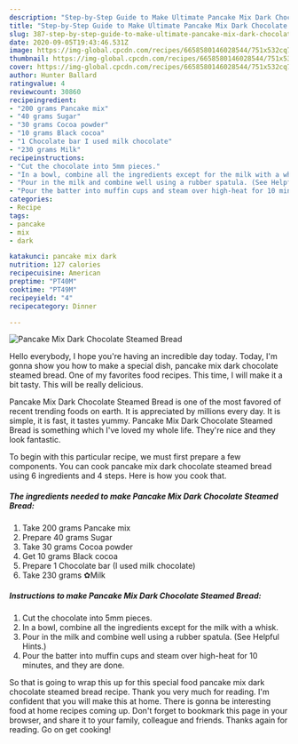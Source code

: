 ```yaml
---
description: "Step-by-Step Guide to Make Ultimate Pancake Mix Dark Chocolate Steamed Bread"
title: "Step-by-Step Guide to Make Ultimate Pancake Mix Dark Chocolate Steamed Bread"
slug: 387-step-by-step-guide-to-make-ultimate-pancake-mix-dark-chocolate-steamed-bread
date: 2020-09-05T19:43:46.531Z
image: https://img-global.cpcdn.com/recipes/6658580146028544/751x532cq70/pancake-mix-dark-chocolate-steamed-bread-recipe-main-photo.jpg
thumbnail: https://img-global.cpcdn.com/recipes/6658580146028544/751x532cq70/pancake-mix-dark-chocolate-steamed-bread-recipe-main-photo.jpg
cover: https://img-global.cpcdn.com/recipes/6658580146028544/751x532cq70/pancake-mix-dark-chocolate-steamed-bread-recipe-main-photo.jpg
author: Hunter Ballard
ratingvalue: 4
reviewcount: 30860
recipeingredient:
- "200 grams Pancake mix"
- "40 grams Sugar"
- "30 grams Cocoa powder"
- "10 grams Black cocoa"
- "1 Chocolate bar I used milk chocolate"
- "230 grams Milk"
recipeinstructions:
- "Cut the chocolate into 5mm pieces."
- "In a bowl, combine all the ingredients except for the milk with a whisk."
- "Pour in the milk and combine well using a rubber spatula. (See Helpful Hints.)"
- "Pour the batter into muffin cups and steam over high-heat for 10 minutes, and they are done."
categories:
- Recipe
tags:
- pancake
- mix
- dark

katakunci: pancake mix dark 
nutrition: 127 calories
recipecuisine: American
preptime: "PT40M"
cooktime: "PT49M"
recipeyield: "4"
recipecategory: Dinner

---
```



![Pancake Mix Dark Chocolate Steamed Bread](https://img-global.cpcdn.com/recipes/6658580146028544/751x532cq70/pancake-mix-dark-chocolate-steamed-bread-recipe-main-photo.jpg)

Hello everybody, I hope you're having an incredible day today. Today, I'm gonna show you how to make a special dish, pancake mix dark chocolate steamed bread. One of my favorites food recipes. This time, I will make it a bit tasty. This will be really delicious.

Pancake Mix Dark Chocolate Steamed Bread is one of the most favored of recent trending foods on earth. It is appreciated by millions every day. It is simple, it is fast, it tastes yummy. Pancake Mix Dark Chocolate Steamed Bread is something which I've loved my whole life. They're nice and they look fantastic.




To begin with this particular recipe, we must first prepare a few components. You can cook pancake mix dark chocolate steamed bread using 6 ingredients and 4 steps. Here is how you cook that.

<!--inarticleads1-->

##### The ingredients needed to make Pancake Mix Dark Chocolate Steamed Bread:

1. Take 200 grams Pancake mix
1. Prepare 40 grams Sugar
1. Take 30 grams Cocoa powder
1. Get 10 grams Black cocoa
1. Prepare 1 Chocolate bar (I used milk chocolate)
1. Take 230 grams ✿Milk




<!--inarticleads2-->

##### Instructions to make Pancake Mix Dark Chocolate Steamed Bread:

1. Cut the chocolate into 5mm pieces.
1. In a bowl, combine all the ingredients except for the milk with a whisk.
1. Pour in the milk and combine well using a rubber spatula. (See Helpful Hints.)
1. Pour the batter into muffin cups and steam over high-heat for 10 minutes, and they are done.




So that is going to wrap this up for this special food pancake mix dark chocolate steamed bread recipe. Thank you very much for reading. I'm confident that you will make this at home. There is gonna be interesting food at home recipes coming up. Don't forget to bookmark this page in your browser, and share it to your family, colleague and friends. Thanks again for reading. Go on get cooking!
